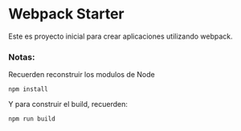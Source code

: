 # Webpack Starter


Este es proyecto inicial para crear aplicaciones utilizando webpack.


### Notas:
Recuerden reconstruir los modulos de Node

```
npm install
```

Y para construir el build, recuerden:

```
npm run build
```
